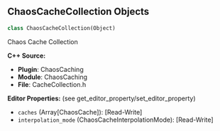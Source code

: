 ## ChaosCacheCollection Objects

```python
class ChaosCacheCollection(Object)
```

Chaos Cache Collection

**C++ Source:**

- **Plugin**: ChaosCaching
- **Module**: ChaosCaching
- **File**: CacheCollection.h

**Editor Properties:** (see get_editor_property/set_editor_property)

- ``caches`` (Array[ChaosCache]):  [Read-Write]
- ``interpolation_mode`` (ChaosCacheInterpolationMode):  [Read-Write]

<a id="unreal.ChaosCacheManager"></a>